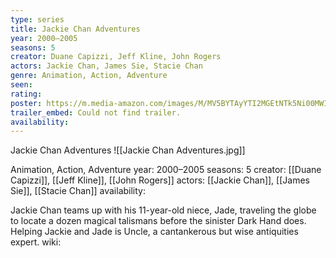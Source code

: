 ```yaml
---
type: series
title: Jackie Chan Adventures
year: 2000–2005
seasons: 5
creator: Duane Capizzi, Jeff Kline, John Rogers
actors: Jackie Chan, James Sie, Stacie Chan
genre: Animation, Action, Adventure
seen:
rating: 
poster: https://m.media-amazon.com/images/M/MV5BYTAyYTI2MGEtNTk5Ni00MWIzLThhYjQtNjI5YmVhOGFlN2RhXkEyXkFqcGdeQXVyNTgyNTA4MjM@._V1_SX300.jpg
trailer_embed: Could not find trailer.
availability:
---
```

Jackie Chan Adventures
![[Jackie Chan Adventures.jpg]]

Animation, Action, Adventure
year: 2000–2005
seasons: 5
creator: [[Duane Capizzi]], [[Jeff Kline]], [[John Rogers]]
actors: [[Jackie Chan]], [[James Sie]], [[Stacie Chan]]
availability:

Jackie Chan teams up with his 11-year-old niece, Jade, traveling the globe to locate a dozen magical talismans before the sinister Dark Hand does. Helping Jackie and Jade is Uncle, a cantankerous but wise antiquities expert.
wiki: 



